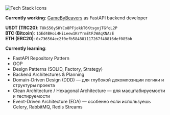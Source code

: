 <img src="https://skillicons.dev/icons?i=py,fastapi,django,postgres,redis,mongodb,rabbitmq,gitlab,nginx,docker,vue,tailwindcss,pinia,vscode" alt="Tech Stack Icons" />

**Currently working**: [GameByBeavers](https://t.me/GameByBeavers) as FastAPI backend developer  


**USDT (TRC20)**: `TUkS56ySHYCo8PFjokkT6KtsgojTGfqL2P`  
**BTC (Bitcoin)**: `1GEd4BHoi4HiLeew1KrYrmEtFJWAqXNAzE`  
**ETH (ERC20)**: `0x736564ec2f0efb584881117267f48816def085bb`

**Currently learning**: 
- FastAPI Repository Pattern
- OOP 
- Design Patterns (SOLID, Factory, Strategy)
- Backend Architectures & Planning
- Domain-Driven Design (DDD) — для глубокой декомпозиции логики и структуры проекта
- Clean Architecture / Hexagonal Architecture — для масштабируемости и тестируемости
- Event-Driven Architecture (EDA) — особенно если используешь Celery, RabbitMQ, Redis Streams


<!-- <div align="center">
  <img src="https://skillicons.dev/icons?i=docker,nginx,python,fastapi,vue,tailwind,postgres,mongodb,redis,gitlab,rabbitmq" alt="Tech Stack Icons" />
</div>
<table>
  <tr>
    <th style="text-align: center;">🚀 Deployment & Infrastructure</th>
    <th style="text-align: center;">🗄️ Databases</th>
    <th style="text-align: center;">🐍 Backend</th>
    <th style="text-align: center;">🎨 Frontend </th>
    <th style="text-align: center;">🛠️ Other Experience</th>
  </tr>
  <tr>
    <td style="vertical-align: top; text-align: left;">
      <b>Docker</b> 🐳<br>
      <b>Docker Compose</b> 📦<br>
      <b>Nginx</b> ⚙️<br>
      <b>GitLab CI/CD</b> 🚀<br>
      <b>VPS/VDS</b> 🌍<br>
      <b>SSL</b> 🔒<br>
      <b>Yandex Cloud (S3)</b> ☁️<br>
      <b>Google Cloud (OAuth2)</b> ☁️<br>
      <b>Git</b> 🌀<br>
      <b>Sentry</b> 🛡️<br>
      <b>Prometheus</b> 📊<br>
      <b>Grafana</b> 📉<br>
      <b>Loki</b> 📜<br>
      <b>Promtail</b> 📥
    </td>
    <td style="vertical-align: top; text-align: left;">
      <b>MongoDB</b> 🗄️<br>
      <b>PostgreSQL</b> 🐘<br>
      <b>MySQL</b> 💾<br>
      <b>Redis</b> 🔴
    </td>
    <td style="vertical-align: top; text-align: left;">
      <b>FastAPI</b> ⚡<br>
      <b>FastAPI-Mail</b> 📧<br>
      <b>FastAPI-Cache</b> 🧊<br>
      <b>FastAPI-Limiter</b> 🛡️<br>
      <b>SQLAlchemy</b> 🛠️<br>
      <b>Celery</b> 🐍<br>
      <b>Celery Beat</b> ⏱️<br>
      <b>RabbitMQ</b> 🐇<br>
      <b>Pydantic</b> 📜<br>
      <b>Jwt + OAuth2 </b> 🔑<br>
      <b>Httpx</b> 🌐<br>
      <b>AsyncIO</b> 🌀<br>
      <b>Pytest</b> 🧪<br>
      <b>Ruff</b> 🦊<br>
      <b>Strawberry (GraphQL)</b> 🍓<br>
      <b>Alembic</b> 🏛️<br>
      <b>SSE</b> 📡<br>
      <b>WebSockets</b> 🔗<br>
      <b>Logging</b> 📝<br>
      <b>Redis Pub/Sub</b> 🌀 <br>
      <b>Redis Stream</b> 🧭<br>
    </td>
    <td style="vertical-align: top; text-align: left;">
      <b>Vue.js</b> 🌐<br>
      <b>Vue Router</b> 🛣️<br>
      <b>Pinia</b> 📦<br>
      <b>Axios</b> 📡<br>
      <b>Tailwind CSS</b> 💨
    </td>
    <td style="vertical-align: top; text-align: left;">
      <b>Django</b> 🎭<br>
      <b>Django REST</b> 🔗<br>
      <b>Flask</b> 🍶<br>
      <b>Aiohttp</b> 🌍<br>
      <b>GitHub CI/CD</b> ⚙️<br>
      <b>Aiogram</b> 🤖<br>  
    </td>
  </tr>
</table>

<table style="border-collapse: collapse; border: none;">
  <tr>
    <td style="border: none;">
      <img height="200" src="https://github-readme-stats.vercel.app/api/top-langs?username=shutsuensha&layout=compact&langs_count=8&card_width=320&exclude_repo=archive1,online-store,archive2,archive3,archive4,archive6&theme=transparent&hide_border=true" />
    </td>
    <td style="border: none;">
      <img height="200" src="5c1e3e06a99cb2364306bc9e4870f18b.jpg" />
    </td>
  </tr>
</table>


## 🏆 Certifications & Achievements

<table>
  <tr>
<td align="center">
  <a href="https://github.com/shutsuensha/shutsuensha/blob/main/fastapi.pdf" target="_blank">
      <img src="FastAPI-ArtemShumeiko-1.png" width="200" alt="FastAPI Certificate Page 1"/>
    <br/>
    <b>Artem Shumeiko Certification</b>
  </a>
</td>
    <td align="center">
      <a href="https://github.com/shutsuensha/shutsuensha/blob/main/TMS.pdf" target="_blank">
        <img src="TMS-1.png" width="500" alt="TeachMeSkills Certificate"/><br/>
        <b>TeachMeSkills Certification</b>
      </a>
    </td>
  </tr>
</table>


<a href="https://github.com/shutsuensha">
  <img height=200 width=400 align="center" src="https://github-readme-stats.vercel.app/api?username=shutsuensha&theme=transparent&show_icons=tru&hide_border=true&cache_seconds=21600" />
</a>
<a href="https://github.com/shutsuensha/pint3rest.xyz">
  <img height=200 width=400 align="center" src="https://github-readme-stats.vercel.app/api/pin/?username=shutsuensha&repo=pint3rest.xyz&hide_border=true&theme=transparent&show_owner=true&cache_seconds=21600" />
</a>


<p align="left">
  <a href="https://drive.google.com/file/d/1Ts9eZRC3gKWF8a0n0AORavhKU-MUxRaD/view" target="_blank">
    <img src="https://img.shields.io/badge/CV-6B7280?style=for-the-badge&logo=google-drive&logoColor=white" alt="CV" />
  </a>
  <a href="https://shutsuensha.ru/portfolio" target="_blank">
    <img src="https://img.shields.io/badge/Portfolio-10B981?style=for-the-badge&logo=readthedocs&logoColor=white" alt="Portfolio" />
  </a>
  <a href="https://t.me/daniilkupryianchyk" target="_blank">
    <img src="https://img.shields.io/badge/Telegram-26A5E4?style=for-the-badge&logo=telegram&logoColor=white" alt="Telegram" />
  </a>
  <a href="https://www.linkedin.com/in/daniil-kupryianchyk-960594322" target="_blank">
    <img src="https://img.shields.io/badge/LinkedIn-0077B5?style=for-the-badge&logo=linkedin&logoColor=white" alt="LinkedIn" />
  </a>
  <a href="mailto:dankupr21@gmail.com" target="_blank">
    <img src="https://img.shields.io/badge/Gmail-EA4335?style=for-the-badge&logo=gmail&logoColor=white" alt="Gmail" />
  </a>
</p> -->
